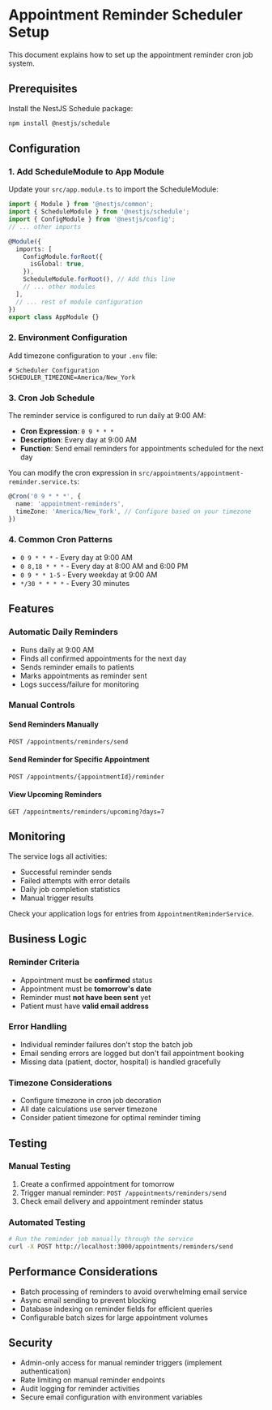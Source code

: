# Appointment Reminder Scheduler Setup

This document explains how to set up the appointment reminder cron job system.

## Prerequisites

Install the NestJS Schedule package:

```bash
npm install @nestjs/schedule
```

## Configuration

### 1. Add ScheduleModule to App Module

Update your `src/app.module.ts` to import the ScheduleModule:

```typescript
import { Module } from '@nestjs/common';
import { ScheduleModule } from '@nestjs/schedule';
import { ConfigModule } from '@nestjs/config';
// ... other imports

@Module({
  imports: [
    ConfigModule.forRoot({
      isGlobal: true,
    }),
    ScheduleModule.forRoot(), // Add this line
    // ... other modules
  ],
  // ... rest of module configuration
})
export class AppModule {}
```

### 2. Environment Configuration

Add timezone configuration to your `.env` file:

```env
# Scheduler Configuration
SCHEDULER_TIMEZONE=America/New_York
```

### 3. Cron Job Schedule

The reminder service is configured to run daily at 9:00 AM:

- **Cron Expression**: `0 9 * * *`
- **Description**: Every day at 9:00 AM
- **Function**: Send email reminders for appointments scheduled for the next day

You can modify the cron expression in `src/appointments/appointment-reminder.service.ts`:

```typescript
@Cron('0 9 * * *', {
  name: 'appointment-reminders',
  timeZone: 'America/New_York', // Configure based on your timezone
})
```

### 4. Common Cron Patterns

- `0 9 * * *` - Every day at 9:00 AM
- `0 8,18 * * *` - Every day at 8:00 AM and 6:00 PM
- `0 9 * * 1-5` - Every weekday at 9:00 AM
- `*/30 * * * *` - Every 30 minutes

## Features

### Automatic Daily Reminders
- Runs daily at 9:00 AM
- Finds all confirmed appointments for the next day
- Sends reminder emails to patients
- Marks appointments as reminder sent
- Logs success/failure for monitoring

### Manual Controls

#### Send Reminders Manually
```http
POST /appointments/reminders/send
```

#### Send Reminder for Specific Appointment
```http
POST /appointments/{appointmentId}/reminder
```

#### View Upcoming Reminders
```http
GET /appointments/reminders/upcoming?days=7
```

## Monitoring

The service logs all activities:

- Successful reminder sends
- Failed attempts with error details
- Daily job completion statistics
- Manual trigger results

Check your application logs for entries from `AppointmentReminderService`.

## Business Logic

### Reminder Criteria
- Appointment must be **confirmed** status
- Appointment must be **tomorrow's date**
- Reminder must **not have been sent** yet
- Patient must have **valid email address**

### Error Handling
- Individual reminder failures don't stop the batch job
- Email sending errors are logged but don't fail appointment booking
- Missing data (patient, doctor, hospital) is handled gracefully

### Timezone Considerations
- Configure timezone in cron job decoration
- All date calculations use server timezone
- Consider patient timezone for optimal reminder timing

## Testing

### Manual Testing
1. Create a confirmed appointment for tomorrow
2. Trigger manual reminder: `POST /appointments/reminders/send`
3. Check email delivery and appointment reminder status

### Automated Testing
```bash
# Run the reminder job manually through the service
curl -X POST http://localhost:3000/appointments/reminders/send
```

## Performance Considerations

- Batch processing of reminders to avoid overwhelming email service
- Async email sending to prevent blocking
- Database indexing on reminder fields for efficient queries
- Configurable batch sizes for large appointment volumes

## Security

- Admin-only access for manual reminder triggers (implement authentication)
- Rate limiting on manual reminder endpoints
- Audit logging for reminder activities
- Secure email configuration with environment variables